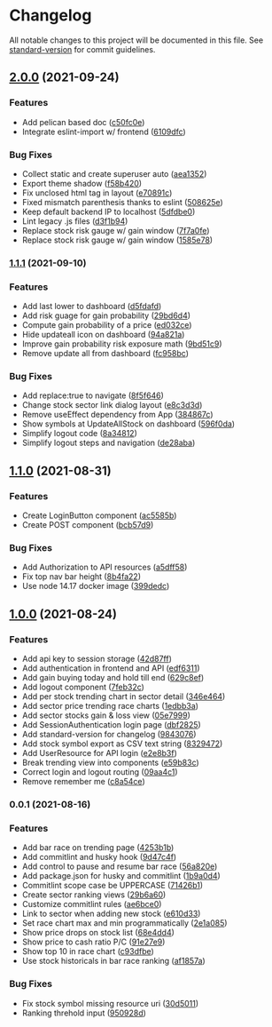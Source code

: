 # Changelog

All notable changes to this project will be documented in this file. See [standard-version](https://github.com/conventional-changelog/standard-version) for commit guidelines.

## [2.0.0](https://github.com/fengxia41103/stock/compare/v1.1.1...v2.0.0) (2021-09-24)


### Features

* Add pelican based doc ([c50fc0e](https://github.com/fengxia41103/stock/commit/c50fc0e2238d002534c753817fbbcc64a9fbeded))
* Integrate eslint-import w/ frontend ([6109dfc](https://github.com/fengxia41103/stock/commit/6109dfc29c5c1f454aa8780104730f7c7f8aebb6))


### Bug Fixes

* Collect static and create superuser auto ([aea1352](https://github.com/fengxia41103/stock/commit/aea1352000585edf557c17c447ea7897c7afcd0d))
* Export theme shadow ([f58b420](https://github.com/fengxia41103/stock/commit/f58b420d2bbc4b5e686675dadc3738891bd06a8f))
* Fix unclosed html tag in layout ([e70891c](https://github.com/fengxia41103/stock/commit/e70891c136501eb30480e3ef47e75c3d4096704d))
* Fixed mismatch parenthesis thanks to eslint ([508625e](https://github.com/fengxia41103/stock/commit/508625e10dcd0b26b323128e2d4abe99f54e0e29))
* Keep default backend IP to localhost ([5dfdbe0](https://github.com/fengxia41103/stock/commit/5dfdbe0a1dda309239afd01c10ca4e79d6e1254c))
* Lint legacy .js files ([d3f1b94](https://github.com/fengxia41103/stock/commit/d3f1b948c9121e614c09015d0215f9eaab2a9fd9))
* Replace stock risk gauge w/ gain window ([7f7a0fe](https://github.com/fengxia41103/stock/commit/7f7a0fe6565a6986a0708f8ef0d9db8eb504b70c))
* Replace stock risk gauge w/ gain window ([1585e78](https://github.com/fengxia41103/stock/commit/1585e78bd2fd517735fb903487b67e88015c4a92))

### [1.1.1](https://github.com/fengxia41103/stock/compare/v1.1.0...v1.1.1) (2021-09-10)


### Features

* Add last lower to dashboard ([d5fdafd](https://github.com/fengxia41103/stock/commit/d5fdafdfb337407fc2df1bc768c8e02a0e10931a))
* Add risk guage for gain probability ([29bd6d4](https://github.com/fengxia41103/stock/commit/29bd6d4ac77c6b3746941b35bfa90f8cb67ccd92))
* Compute gain probability of a price ([ed032ce](https://github.com/fengxia41103/stock/commit/ed032ce198cb74d1b27883167e7504d82acd3990))
* Hide updateall icon on dashboard ([94a821a](https://github.com/fengxia41103/stock/commit/94a821ad13b36a941513a453dcb76d58099f2ca2))
* Improve gain probability risk exposure math ([9bd51c9](https://github.com/fengxia41103/stock/commit/9bd51c983d09ff991e4eca902fb2096ca22f4721))
* Remove update all from dashboard ([fc958bc](https://github.com/fengxia41103/stock/commit/fc958bcca23e4aa6ac0741ece6f54ae222c65a4c))


### Bug Fixes

* Add replace:true to navigate ([8f5f646](https://github.com/fengxia41103/stock/commit/8f5f6465cd2ce05ab399ead9f18094c4ec176b13))
* Change stock sector link dialog layout ([e8c3d3d](https://github.com/fengxia41103/stock/commit/e8c3d3d03fb207df147df417c20231117e26c322))
* Remove useEffect dependency from App ([384867c](https://github.com/fengxia41103/stock/commit/384867cd93f0b45306c3561501714a313e993340))
* Show symbols at UpdateAllStock on dashboard ([596f0da](https://github.com/fengxia41103/stock/commit/596f0dab33ac5c8e660209bbe3010267666f54ff))
* Simplify logout code ([8a34812](https://github.com/fengxia41103/stock/commit/8a348122025bac0512946cbad35a9ca9717bdae2))
* Simplify logout steps and navigation ([de28aba](https://github.com/fengxia41103/stock/commit/de28aba0fdb4cd1c83244abe33abf3fb4a443b28))

## [1.1.0](https://github.com/fengxia41103/stock/compare/v1.0.0...v1.1.0) (2021-08-31)


### Features

* Create LoginButton component ([ac5585b](https://github.com/fengxia41103/stock/commit/ac5585b180ef2a4db4557e2693c111a93b2e855f))
* Create POST component ([bcb57d9](https://github.com/fengxia41103/stock/commit/bcb57d9ae25d59b18a97709f5555ae7fa910c955))


### Bug Fixes

* Add Authorization to API resources ([a5dff58](https://github.com/fengxia41103/stock/commit/a5dff580296383e003de90981ca469bcfdb9130b))
* Fix top nav bar height ([8b4fa22](https://github.com/fengxia41103/stock/commit/8b4fa22cd585632380c4ba4f2dfad19ccbea7bb2))
* Use node 14.17 docker image ([399dedc](https://github.com/fengxia41103/stock/commit/399dedcd32818f65291d04fa407877673bd3c5b9))

## [1.0.0](https://github.com/fengxia41103/stock/compare/v0.0.1...v1.0.0) (2021-08-24)


### Features

* Add api key to session storage ([42d87ff](https://github.com/fengxia41103/stock/commit/42d87ff5bdf0dc1a44199c8043b80ee364b37c50))
* Add authentication in frontend and API ([edf6311](https://github.com/fengxia41103/stock/commit/edf63113be6ebff045f9dac1ec64f5f1dfa39dc5))
* Add gain buying today and hold till end ([629c8ef](https://github.com/fengxia41103/stock/commit/629c8ef957dcc6adb98bcfda6f44263bf4a03cd3))
* Add logout component ([7feb32c](https://github.com/fengxia41103/stock/commit/7feb32ce18d341dc22a369397cce14c328aba7db))
* Add per stock trending chart in sector detail ([346e464](https://github.com/fengxia41103/stock/commit/346e46431e87d66bbc0e3c21cb15fe31023f6bcc))
* Add sector price trending race charts ([1edbb3a](https://github.com/fengxia41103/stock/commit/1edbb3a624e2547acd4ac426796a5dc3d96c3eaa))
* Add sector stocks gain & loss view ([05e7999](https://github.com/fengxia41103/stock/commit/05e799991b942e2484561e0daa40a738174aa456))
* Add SessionAuthentication login page ([dbf2825](https://github.com/fengxia41103/stock/commit/dbf28252b8ba2b0b4f85e95132f47a90f8f51cdf))
* Add standard-version for changelog ([9843076](https://github.com/fengxia41103/stock/commit/984307646a62e4286cc83cffd44b7b0f0c95a802))
* Add stock symbol export as CSV text string ([8329472](https://github.com/fengxia41103/stock/commit/8329472ef957bfdb3881ea3f29ef71bd253c26c6))
* Add UserResource for API login ([e2e8b3f](https://github.com/fengxia41103/stock/commit/e2e8b3f9f2eb55b0acdf2cfff4fffa7381f88607))
* Break trending view into components ([e59b83c](https://github.com/fengxia41103/stock/commit/e59b83c1964526c36e34752cbdc22998fadb6242))
* Correct login and logout routing ([09aa4c1](https://github.com/fengxia41103/stock/commit/09aa4c13a168fa1dbe313ec52d2d7eabf70063f7))
* Remove remember me ([c8a54ce](https://github.com/fengxia41103/stock/commit/c8a54ced6279563e94a3797c1c4551d2abb1a822))

### 0.0.1 (2021-08-16)


### Features

* Add bar race on trending page ([4253b1b](https://github.com/fengxia41103/stock/commit/4253b1bd3ca7d7238a819388a11006a7846168fe))
* Add commitlint and husky hook ([9d47c4f](https://github.com/fengxia41103/stock/commit/9d47c4fab2c5e6692f35c562331b0e0832c2fcbd))
* Add control to pause and resume bar race ([56a820e](https://github.com/fengxia41103/stock/commit/56a820e2b91413809104124f1ac9a7062ca19f05))
* Add package.json for husky and commitlint ([1b9a0d4](https://github.com/fengxia41103/stock/commit/1b9a0d4f0e2b75a6c8b08023f0fcba5bdd2022ee))
* Commitlint scope case be UPPERCASE ([71426b1](https://github.com/fengxia41103/stock/commit/71426b1d2dd6b8fc5118a50b03ca74e0e3b3ab63))
* Create sector ranking views ([29b6a60](https://github.com/fengxia41103/stock/commit/29b6a602af8b23581c3ca4a782c2963bcb9590e2))
* Customize commitlint rules ([ae6bce0](https://github.com/fengxia41103/stock/commit/ae6bce0e8eee8f08c9876212ec7000b5c690ce71))
* Link to sector when adding new stock ([e610d33](https://github.com/fengxia41103/stock/commit/e610d33068fd5a7e759ff9a8cd11f48872858155))
* Set race chart max and min programmatically ([2e1a085](https://github.com/fengxia41103/stock/commit/2e1a0857262872bcc5f1a247e9622314c1ea8964))
* Show price drops on stock list ([68e4dd4](https://github.com/fengxia41103/stock/commit/68e4dd4a0da7ecd66f3f40ec2f047c4d9d4bec8b))
* Show price to cash ratio P/C ([91e27e9](https://github.com/fengxia41103/stock/commit/91e27e97f31f8fb35d692f95996004909128c4a8))
* Show top 10 in race chart ([c93dfbe](https://github.com/fengxia41103/stock/commit/c93dfbec239466cd7b23d7326a53c9f6c0326955))
* Use stock historicals in bar race ranking ([af1857a](https://github.com/fengxia41103/stock/commit/af1857ae70b53cc5d059bf58eb4e0856049d398c))


### Bug Fixes

* Fix stock symbol missing resource uri ([30d5011](https://github.com/fengxia41103/stock/commit/30d5011bdc0cb9d83f2fa72e135f63a6d4efe9c9))
* Ranking threhold input ([950928d](https://github.com/fengxia41103/stock/commit/950928d8d2812fcffd8297bd74fc97d9b221193d))
